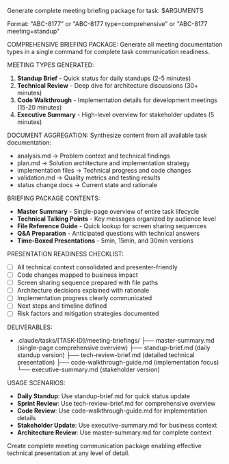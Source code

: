 Generate complete meeting briefing package for task: $ARGUMENTS

Format: "ABC-8177" or "ABC-8177 type=comprehensive" or "ABC-8177 meeting=standup"

COMPREHENSIVE BRIEFING PACKAGE:
Generate all meeting documentation types in a single command for complete task communication readiness.

MEETING TYPES GENERATED:

1. **Standup Brief** - Quick status for daily standups (2-5 minutes)
2. **Technical Review** - Deep dive for architecture discussions (30+ minutes)
3. **Code Walkthrough** - Implementation details for development meetings (15-20 minutes)
4. **Executive Summary** - High-level overview for stakeholder updates (5 minutes)

DOCUMENT AGGREGATION:
Synthesize content from all available task documentation:

- analysis.md → Problem context and technical findings
- plan.md → Solution architecture and implementation strategy
- implementation files → Technical progress and code changes
- validation.md → Quality metrics and testing results
- status change docs → Current state and rationale

BRIEFING PACKAGE CONTENTS:

- **Master Summary** - Single-page overview of entire task lifecycle
- **Technical Talking Points** - Key messages organized by audience level
- **File Reference Guide** - Quick lookup for screen sharing sequences
- **Q&A Preparation** - Anticipated questions with technical answers
- **Time-Boxed Presentations** - 5min, 15min, and 30min versions

PRESENTATION READINESS CHECKLIST:

- [ ] All technical context consolidated and presenter-friendly
- [ ] Code changes mapped to business impact
- [ ] Screen sharing sequence prepared with file paths
- [ ] Architecture decisions explained with rationale
- [ ] Implementation progress clearly communicated
- [ ] Next steps and timeline defined
- [ ] Risk factors and mitigation strategies documented

DELIVERABLES:

- .claude/tasks/[TASK-ID]/meeting-briefings/
  ├── master-summary.md (single-page comprehensive overview)
  ├── standup-brief.md (daily standup version)
  ├── tech-review-brief.md (detailed technical presentation)
  ├── code-walkthrough-guide.md (implementation focus)
  └── executive-summary.md (stakeholder version)

USAGE SCENARIOS:

- **Daily Standup**: Use standup-brief.md for quick status update
- **Sprint Review**: Use tech-review-brief.md for comprehensive overview
- **Code Review**: Use code-walkthrough-guide.md for implementation details
- **Stakeholder Update**: Use executive-summary.md for business context
- **Architecture Review**: Use master-summary.md for complete context

Create complete meeting communication package enabling effective technical presentation at any level of detail.
